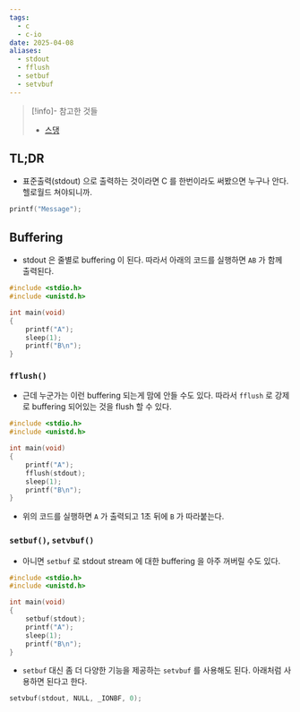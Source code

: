 ```yaml
---
tags:
  - c
  - c-io
date: 2025-04-08
aliases:
  - stdout
  - fflush
  - setbuf
  - setvbuf
---
```

> [!info]- 참고한 것들
> - [스댕](https://stackoverflow.com/a/1716621)

## TL;DR

- 표준출력(stdout) 으로 출력하는 것이라면 C 를 한번이라도 써봤으면 누구나 안다. 헬로월드 쳐야되니까.

```c
printf("Message");
```

## Buffering

- stdout 은 줄별로 buffering 이 된다. 따라서 아래의 코드를 실행하면 `AB` 가 함께 출력된다.

```c
#include <stdio.h>
#include <unistd.h>

int main(void)
{
	printf("A");
	sleep(1);
	printf("B\n");
}
```

### `fflush()`

- 근데 누군가는 이런 buffering 되는게 맘에 안들 수도 있다. 따라서 `fflush` 로 강제로 buffering 되어있는 것을 flush 할 수 있다.

```c {7}
#include <stdio.h>
#include <unistd.h>

int main(void)
{
	printf("A");
	fflush(stdout);
	sleep(1);
	printf("B\n");
}
```

- 위의 코드를 실행하면 `A` 가 출력되고 1초 뒤에 `B` 가 따라붙는다.

### `setbuf()`, `setvbuf()`

- 아니면 `setbuf` 로 stdout stream 에 대한 buffering 을 아주 꺼버릴 수도 있다.

```c {6}
#include <stdio.h>
#include <unistd.h>

int main(void)
{
	setbuf(stdout);
	printf("A");
	sleep(1);
	printf("B\n");
}
```

- `setbuf` 대신 좀 더 다양한 기능을 제공하는 `setvbuf` 를 사용해도 된다. 아래처럼 사용하면 된다고 한다.

```c
setvbuf(stdout, NULL, _IONBF, 0);
```